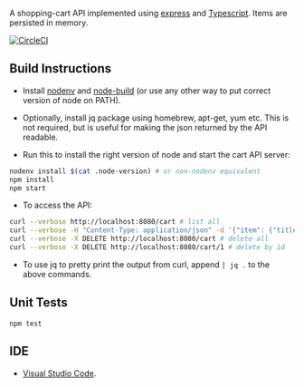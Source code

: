 A shopping-cart API implemented using [express](https://expressjs.com/) and [Typescript](https://www.typescriptlang.org/). Items are persisted in memory.

[![CircleCI](https://circleci.com/gh/jg210/cart.svg?style=svg)](https://circleci.com/gh/jg210/cart)

## Build Instructions

* Install [nodenv](https://github.com/nodenv/nodenv#installation) and [node-build](https://github.com/nodenv/node-build#installation) (or use any other way to put correct version of node on PATH).

* Optionally, install jq package using homebrew, apt-get, yum etc. This is not required, but is useful for making the json returned by the API readable.

* Run this to install the right version of node and start the cart API server:

```sh
nodenv install $(cat .node-version) # or non-nodenv equivalent
npm install
npm start
```

* To access the API:

```sh
curl --verbose http://localhost:8080/cart # list all
curl --verbose -H "Content-Type: application/json" -d '{"item": {"title": "pumps", "price": 1999}}' http://localhost:8080/cart # add item
curl --verbose -X DELETE http://localhost:8080/cart # delete all
curl --verbose -X DELETE http://localhost:8080/cart/1 # delete by id
```

* To use jq to pretty print the output from curl, append `| jq .` to the above commands.

## Unit Tests

```
npm test
```

## IDE

* [Visual Studio Code](https://code.visualstudio.com/).
